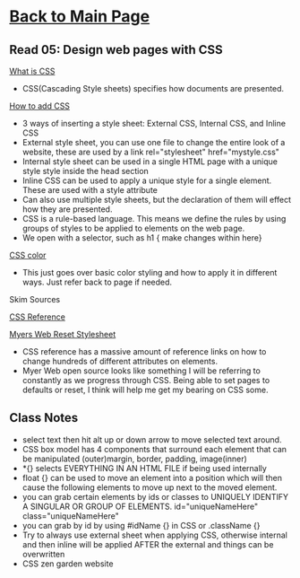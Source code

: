# [Back to Main Page](https://reecerenninger.github.io/reading-notes/)

## Read 05: Design web pages with CSS

[What is CSS](https://developer.mozilla.org/en-US/docs/Learn/CSS/First_steps/What_is_CSS)

- CSS(Cascading Style sheets) specifies how documents are presented.

[How to add CSS](https://www.w3schools.com/css/css_howto.asp)

- 3 ways of inserting a style sheet: External CSS, Internal CSS, and Inline CSS
- External style sheet, you can use one file to change the entire look of a website, these are used by a link rel="stylesheet" href="mystyle.css"
- Internal style sheet can be used in a single HTML page with a unique style
style inside the head section
- Inline CSS can be used to apply a unique style for a single element. These are used with a style attribute
- Can also use multiple style sheets, but the declaration of them will effect how they are presented.
- CSS is a rule-based language. This means we define the rules by using groups of styles to be applied to elements on the web page.
- We open with a selector, such as h1 { make changes within here}

[CSS color](https://www.w3schools.com/cssref/pr_text_color.php)

- This just goes over basic color styling and how to apply it in different ways. Just refer back to page if needed.

Skim Sources

[CSS Reference](https://developer.mozilla.org/en-US/docs/Web/CSS/Reference)

[Myers Web Reset Stylesheet](https://meyerweb.com/eric/tools/css/reset/)

- CSS reference has a massive amount of reference links on how to change hundreds of different attributes on elements.
- Myer Web open source looks like something I will be referring to constantly as we progress through CSS. Being able to set pages to defaults or reset, I think will help me get my bearing on CSS some.

## Class Notes

- select text then hit alt up or down arrow to move selected text around.
- CSS box model has 4 components that surround each element that can be manipulated (outer)margin, border, padding, image(inner)
- *{} selects EVERYTHING IN AN HTML FILE if being used internally
- float {} can be used to move an element into a position which will then cause the following elements to move up next to the moved element.
- you can grab certain elements by ids or classes to UNIQUELY IDENTIFY A SINGULAR OR GROUP OF ELEMENTS. id="uniqueNameHere" class="uniqueNameHere"
- you can grab by id by using #idName {} in CSS or .className {}
- Try to always use external sheet when applying CSS, otherwise internal and then inline will be applied AFTER the external and things can be overwritten
- CSS zen garden website
